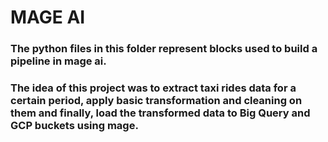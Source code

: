 # MAGE AI
### The python files in this folder represent blocks used to build a pipeline in mage ai. 
### The idea of this project was to extract taxi rides data for a certain period, apply basic transformation and cleaning on them and finally, load the transformed data to Big Query and GCP buckets using mage.